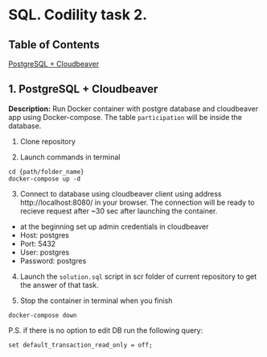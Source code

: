 # SQL. Codility task 2.

## Table of Contents 
[PostgreSQL + Cloudbeaver](#PostgreSQL+Cloudbeaver)   

## 1. PostgreSQL + Cloudbeaver 
<a name="PostgreSQL+Cloudbeaver"/> 

**Description:** Run Docker container with postgre database and cloudbeaver app using Docker-compose.
The table `participation` will be inside the database. 

1. Clone repository 

2. Launch commands in terminal
```
cd {path/folder_name}
docker-compose up -d
```
3. Connect to database using cloudbeaver client using address http://localhost:8080/ in your browser.
The connection will be ready to recieve request after ~30 sec after launching the container.

- at the beginning set up admin credentials in cloudbeaver
- Host: postgres
- Port: 5432
- User: postgres
- Password: postgres

4. Launch the `solution.sql` script in scr folder of current repository to get the answer of that task.

5. Stop the container in terminal when you finish
```
docker-compose down
```

P.S.
if there is no option to edit DB run the following query:
```
set default_transaction_read_only = off;
```

